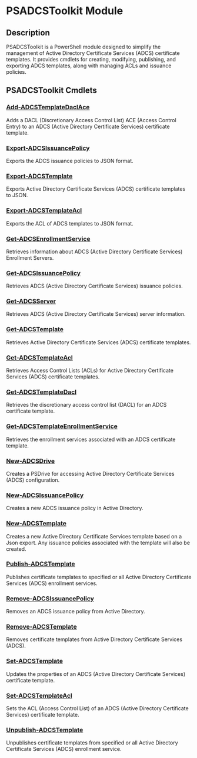 # PSADCSToolkit Module
## Description

PSADCSToolkit is a PowerShell module designed to simplify the management of Active Directory Certificate Services (ADCS) certificate templates. It provides cmdlets for creating, modifying, publishing, and exporting ADCS templates, along with managing ACLs and issuance policies.

## PSADCSToolkit Cmdlets
### [Add-ADCSTemplateDaclAce](Add-ADCSTemplateDaclAce.md)

Adds a DACL (Discretionary Access Control List) ACE (Access Control Entry) to an ADCS (Active Directory Certificate Services) certificate template.

### [Export-ADCSIssuancePolicy](Export-ADCSIssuancePolicy.md)

Exports the ADCS issuance policies to JSON format.

### [Export-ADCSTemplate](Export-ADCSTemplate.md)

Exports Active Directory Certificate Services (ADCS) certificate templates to JSON.

### [Export-ADCSTemplateAcl](Export-ADCSTemplateAcl.md)

Exports the ACL of ADCS templates to JSON format.

### [Get-ADCSEnrollmentService](Get-ADCSEnrollmentService.md)

Retrieves information about ADCS (Active Directory Certificate Services) Enrollment Servers.

### [Get-ADCSIssuancePolicy](Get-ADCSIssuancePolicy.md)

Retrieves ADCS (Active Directory Certificate Services) issuance policies.

### [Get-ADCSServer](Get-ADCSServer.md)

Retrieves ADCS (Active Directory Certificate Services) server information.

### [Get-ADCSTemplate](Get-ADCSTemplate.md)

Retrieves Active Directory Certificate Services (ADCS) certificate templates.

### [Get-ADCSTemplateAcl](Get-ADCSTemplateAcl.md)

Retrieves Access Control Lists (ACLs) for Active Directory Certificate Services (ADCS) certificate templates.

### [Get-ADCSTemplateDacl](Get-ADCSTemplateDacl.md)

Retrieves the discretionary access control list (DACL) for an ADCS certificate template.

### [Get-ADCSTemplateEnrollmentService](Get-ADCSTemplateEnrollmentService.md)

Retrieves the enrollment services associated with an ADCS certificate template.

### [New-ADCSDrive](New-ADCSDrive.md)

Creates a PSDrive for accessing Active Directory Certificate Services (ADCS) configuration.

### [New-ADCSIssuancePolicy](New-ADCSIssuancePolicy.md)

Creates a new ADCS issuance policy in Active Directory.

### [New-ADCSTemplate](New-ADCSTemplate.md)

Creates a new Active Directory Certificate Services template based on a Json export.
Any issuance policies associated with the template will also be created.

### [Publish-ADCSTemplate](Publish-ADCSTemplate.md)

Publishes certificate templates to specified or all Active Directory Certificate Services (ADCS) enrollment services.

### [Remove-ADCSIssuancePolicy](Remove-ADCSIssuancePolicy.md)

Removes an ADCS issuance policy from Active Directory.

### [Remove-ADCSTemplate](Remove-ADCSTemplate.md)

Removes certificate templates from Active Directory Certificate Services (ADCS).

### [Set-ADCSTemplate](Set-ADCSTemplate.md)

Updates the properties of an ADCS (Active Directory Certificate Services) certificate template.


### [Set-ADCSTemplateAcl](Set-ADCSTemplateAcl.md)
Sets the ACL (Access Control List) of an ADCS (Active Directory Certificate Services) certificate template.

### [Unpublish-ADCSTemplate](Unpublish-ADCSTemplate.md)

Unpublishes certificate templates from specified or all Active Directory Certificate Services (ADCS) enrollment service.

